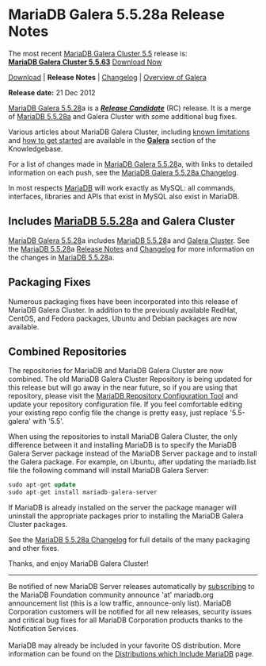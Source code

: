 # MariaDB Galera 5.5.28a Release Notes

The most recent [MariaDB Galera Cluster 5.5](/kb/en/galera/) release is:<br>
<span class="cstm-style lead"><strong>[MariaDB Galera Cluster 5.5.63](/replication/galera-cluster/mariadb-galera-cluster-releases/mariadb-galera-55-release-notes/mariadb-galera-cluster-5563-release-notes)</strong> [Download<span>&nbsp;</span>Now](https://downloads.mariadb.org/mariadb-galera/5.5)</span>

[Download](http://downloads.mariadb.org/mariadb-galera/5.5.28a) |
<strong>Release Notes</strong> |
[Changelog](/replication/galera-cluster/mariadb-galera-cluster-releases/mariadb-galera-55-changelogs/mariadb-galera-5528a-changelog) |
[Overview of Galera](/replication/galera-cluster/what-is-mariadb-galera-cluster)

<strong>Release date:</strong> 21 Dec 2012

[MariaDB Galera 5.5.28](/kb/en/mariadb-galera-cluster-5528-release-notes/)a is a <strong><em>[Release Candidate](/kb/en/release-criteria/)</em></strong> (RC) release. It is
a merge of [MariaDB 5.5.28a](/kb/en/what-is-mariadb-55/) and Galera Cluster with some
additional bug fixes.

Various articles about MariaDB Galera Cluster, including
[known limitations](/replication/galera-cluster/mariadb-galera-cluster-known-limitations) and
[how to get started](/replication/galera-cluster/getting-started-with-mariadb-galera-cluster) are
available in the <strong>[Galera](/kb/en/galera/)</strong> section of the Knowledgebase.

For a list of changes made in [MariaDB Galera 5.5.28](/kb/en/mariadb-galera-cluster-5528-release-notes/)a, with links to detailed
information on each push, see the
[MariaDB Galera 5.5.28a Changelog](/replication/galera-cluster/mariadb-galera-cluster-releases/mariadb-galera-55-changelogs/mariadb-galera-5528a-changelog).

In most respects [MariaDB](/replication/optimization-and-tuning/query-optimizations/guiduuid-performance/mariadb) will work exactly as MySQL: all commands,
interfaces, libraries and APIs that exist in MySQL also exist in MariaDB.

## Includes [MariaDB 5.5.28](/kb/en/mariadb-5528-release-notes/)a and Galera Cluster

[MariaDB Galera 5.5.28](/kb/en/mariadb-galera-cluster-5528-release-notes/)a includes [MariaDB 5.5.28](/kb/en/mariadb-5528-release-notes/)a and
[Galera Cluster](http://codership.com/content/using-galera-cluster). See the
[MariaDB 5.5.28](/kb/en/mariadb-5528-release-notes/)a [Release Notes](/kb/en/mariadb-5528a-release-notes/) and
[Changelog](/kb/en/mariadb-5528a-changelog/) for more information on the changes in
[MariaDB 5.5.28](/kb/en/mariadb-5528-release-notes/)a.

## Packaging Fixes

Numerous packaging fixes have been incorporated into this release of MariaDB
Galera Cluster. In addition to the previously available RedHat, CentOS, and
Fedora packages, Ubuntu and Debian packages are now available.

## Combined Repositories

The repositories for MariaDB and MariaDB Galera Cluster are now combined. The
old MariaDB Galera Cluster Repository is being updated for this release but
will go away in the near future, so if you are using that repository, please
visit the
[MariaDB Repository Configuration Tool](https://downloads.mariadb.org/mariadb/repositories/)
and update your repository configuration file. If you feel comfortable editing
your existing repo config file the change is pretty easy, just replace
'5.5-galera' with '5.5'.

When using the repositories to install MariaDB Galera Cluster, the only
difference between it and installing MariaDB is to specify the MariaDB Galera
Server package instead of the MariaDB Server package and to install the Galera
package. For example, on Ubuntu, after updating the mariadb.list file the
following command will install MariaDB Galera Server:

```sql
sudo apt-get update
sudo apt-get install mariadb-galera-server
```

If MariaDB is already installed on the server the package manager will
uninstall the appropriate packages prior to installing the MariaDB Galera
Cluster packages.

See the [MariaDB 5.5.28a Changelog](/kb/en/mariadb-5528a-changelog/) for full details
of the many packaging and other fixes.

Thanks, and enjoy MariaDB Galera Cluster!

---

Be notified of new MariaDB Server releases automatically by [subscribing](https://lists.askmonty.org/cgi-bin/mailman/listinfo/announce) to the MariaDB Foundation community announce 'at' mariadb.org announcement list (this is a low traffic, announce-only list). MariaDB Corporation customers will be notified for all new releases, security issues and critical bug fixes for all MariaDB Corporation products thanks to the Notification Services.
<br><br>
MariaDB may already be included in your favorite OS distribution. More
information can be found on the
[Distributions which Include MariaDB](/mariadb-administration/getting-installing-and-upgrading-mariadb/binary-packages/distributions-which-include-mariadb)
page.